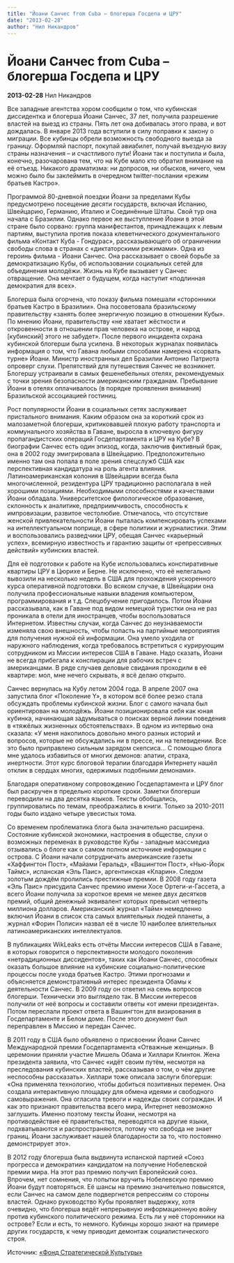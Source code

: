 ```yaml
---
title: "Йоани Санчес from Cuba – блогерша Госдепа и ЦРУ"
date: "2013-02-28"
author: "Нил Никандров"
---
```


# Йоани Санчес from Cuba – блогерша Госдепа и ЦРУ

**2013-02-28** Нил Никандров

Все западные агентства хором сообщили о том, что кубинская диссидентка и блогерша Йоани Санчес, 37 лет, получила разрешение властей на выезд из страны. Пять лет она добивалась этого права, и вот дождалась. В январе 2013 года вступили в силу поправки к закону о миграции. Все кубинцы обрели возможность свободного выезда за границу. Оформляй паспорт, покупай авиабилет, получай въездную визу страны назначения – и счастливого пути! Йоани так и поступила и была, конечно, разочарована тем, что на Кубе мало кто обратил внимание на её отъезд. Никакого драматизма: ни допросов, ни обысков, ничего, чем можно было бы заклеймить в очередном twitter-послании «режим братьев Кастро».

Программой 80-дневной поездки Йоани за пределами Кубы предусмотрено посещение десяти государств, включая Испанию, Швейцарию, Германию, Италию и Соединённые Штаты. Свой тур она начала с Бразилии. Однако первое же выступление Йоани в этой стране было сорвано: группа манифестантов, принадлежащих к левым партиям, выступила против показа клеветнического документального фильма «Контакт Куба - Гондурас», рассказывающего об ограничении свободы слова в странах с «диктаторскими режимами». Одна из героинь фильма - Йоани Санчес. Она рассказывает о своей борьбе за демократизацию Кубы, об использовании социальных сетей для объединения молодёжи. Жизнь на Кубе вызывает у Санчес отвращение. Она мечтает о будущем, когда наступит «подлинная демократия для всех».

Блогерша была огорчена, что показу фильма помешали «сторонники братьев Кастро в Бразилии». Она посоветовала бразильскому правительству «занять более энергичную позицию в отношении Кубы». По мнению Йоани, правительству «не хватает жёсткости и откровенности в отношении прав человека на острове, и народ [кубинский] этого не забудет». После первого инцидента охрана кубинской блогерши была усилена. В некоторых журналах появилась информация о том, что Гавана любыми способами намерена «сорвать турне» Йоани. Министр иностранных дел Бразилии Антонио Патриота опроверг слухи. Препятствий для путешествия Санчес не возникнет. Блогершу устраивали в самых фешенебельных отелях, рекомендуемых с точки зрения безопасности американским гражданам. Пребывание Йоани в отелях оплачивалось (в порядке проявления внимания) Бразильской ассоциацией гостиниц.

Рост популярности Йоани в социальных сетях заслуживает пристального внимания. Каким образом она за короткий срок из малозаметной блогерши, критиковавшей плохую работу транспорта и коммунального хозяйства в Гаване, выросла в ключевую фигуру пропагандистских операций Госдепартамента и ЦРУ на Кубе? В биографии Санчес есть один эпизод, когда, заключив фиктивный брак, она в 2002 году эмигрировала в Швейцарию. Предположительно именно там она попала в поле зрения спецслужб США как перспективная кандидатура на роль агента влияния. Латиноамериканская колония в Швейцарии всегда была многочисленной, резидентура ЦРУ традиционно располагала в ней хорошими позициями. Необходимыми способностями и качествами Йоани обладала. Университетское филологическое образование, склонность к аналитике, предприимчивость, способность к импровизации, развитое честолюбие. Отмечалось, что отсутствие женской привлекательности Йоани пыталась компенсировать успехами на интеллектуальном поприще, в сфере политики и журналистики. Этим и воспользовались разведчики ЦРУ, обещая Санчес «карьерный успех», всемирную известность и гарантию защиты от «репрессивных действий» кубинских властей.

Для её подготовки к работе на Кубе использовались конспиративные квартиры ЦРУ в Цюрихе и Берне. Не исключено, что её нелегально вывозили на несколько недель в США для прохождения ускоренного курса оперативной подготовки. Во всяком случае, в Швейцарии она получила профессиональные навыки владения компьютером, программирования и т.д. Спецобучение пригодилось. Потом Йоани рассказывала, как в Гаване под видом немецкой туристки она не раз проникала в отели для иностранцев, чтобы воспользоваться Интернетом. Известны случаи, когда Санчес до неузнаваемости изменяла свою внешность, чтобы попасть на партийные мероприятия для получения нужной ей информации. Она умело уходила от наружного наблюдения, когда требовалось встретиться с курирующим сотрудником из Миссии интересов США в Гаване. Надо сказать, Йоани не всегда прибегала к конспирации для рабочих встреч с американцами. В ряде случаев деловые свидания проходили в её квартире: мол, мне нечего скрывать, я всё делаю открыто.

Санчес вернулась на Кубу летом 2004 года. В апреле 2007 она запустила блог «Поколение Y», в котором всё более резко стала обсуждать проблемы кубинской жизни. Блог с самого начала был ориентирован на молодёжь. Йоани позиционировала себя как юная кубинка, начинающая задумываться о поисках верной линии поведения в «тяжёлых жизненных обстоятельствах». В одном из интервью она сказала: «У меня накопилось довольно много разных историй и вопросов, которые не обсуждались ни в прессе, ни на телевидении. Все это было приправлено сильным зарядом скепсиса... С помощью блога мне удалось избавиться от многих демонов: апатии, страха, инертности. Этот курс блоговой терапии благодаря Интернету нашёл отклик в сердцах многих, одержимых подобными демонами».

Благодаря оперативному сопровождению Госдепартамента и ЦРУ блог был раскручен в предельно короткие сроки. Заметки блогерши переводили на два десятка языков. Тексты обобщались, группировались по темам, преображались в книги. Только за 2010-2011 годы было издано четыре увесистых тома.

Со временем проблематика блога была значительно расширена. Состояние кубинской экономики, настроения в обществе, слухи о возможных переменах в руководстве Кубы - западные массмедиа отзывались о блоге как о самом полном источнике информации с острова. С Йоани начали сотрудничать американские газеты «Хаффингтон Пост», «Майами Геральд», «Вашингтон Пост», «Нью-Йорк Таймс», испанская «Эль Паис», аргентинская «Кларин». Следом золотым дождём пролились престижные премии. В 2008 году газета «Эль Паис» присудила Санчес премию имени Хосе Ортеги-и-Гассета, а всего Йоани получила за короткое время не менее двух десятков премий, общий денежный эквивалент которых превысил четверть миллиона долларов. Американский журнал «Тайм» немедленно включил Йоани в список ста самых влиятельных людей планеты, а журнал «Форин Полиси» назвал её в числе 10 наиболее влиятельных латиноамериканских интеллектуалов.

В публикациях WikLeaks есть отчёты Миссии интересов США в Гаване, в которых говорится о перспективности молодого поколения «нетрадиционных диссидентов», таких как Йоани Санчес, способных оказать большое влияние на кубинские социально-политические процессы после ухода братьев Кастро. Этими прогнозами и объясняется демонстративный интерес президента Обамы к деятельности Санчес. В 2009 году он ответил на семь вопросов блогерши. Технически это выглядело так. В Миссии интересов получили от неё вопросы и составили ответы «от имени президента». Потом переслали проект ответа в Вашингтон для визирования в Госдепартаменте и Белом доме. После этого документ был переправлен в Миссию и передан Санчес.

В 2011 году в США было объявлено о присвоении Йоани Санчес Международной премии Госдепартамента «Отважные женщины». В церемонии приняли участие Мишель Обама и Хиллари Клинтон. Жена президента заявила, что Санчес «идёт своим путём, несмотря на преследования кубинских властей, рассказывая о том, о чём другие неспособны рассказать». Хиллари тоже описала заслуги блогерши: «Она применяла технологию, чтобы добиться позитивных перемен. Она создала интерактивную площадку для обмена идеями и свободного самовыражения. Она огласила тревоги и надежды своих сограждан. И как это признают правительства всего мира, Интернет невозможно заглушить. Именно поэтому тексты Йоани, несмотря на противодействие её правительства, переводятся на другие языки, подхватываются и распространяются, потому что свобода не знает границ. Йоани заслуживает нашей благодарности за то, что постоянно демонстрирует это».

В 2012 году блогерша была выдвинута испанской партией «Союз прогресса и демократии» кандидатом на получение Нобелевской премии мира. На этот раз премию получил Европейский союз. Впрочем, нет сомнения, что попытки вручить Нобелевскую премию Йоани будут повторяться. Её шансы на премию значительно повысятся, если Санчес на самом деле подвергнется репрессиям со стороны властей. Однако руководство Кубы проявляет выдержку, хотя очевидно, что блогерша ведёт непрерывную информационную войну против кубинского политического режима. Есть ли у неё сторонники на острове? Если и есть, то немного. Кубинцы хорошо знают на примере других государств, к чему приводит демонтаж социалистического строя.

Источник: [«Фонд Стратегической Культуры»](https://propaganda-journal.net/fondsk.ru)